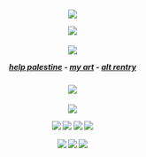 <div align="center">
  <div align="center">
 <h5 align="center">
 <img src="https://files.catbox.moe/2pobo2.png">
   
  ![](https://komarev.com/ghpvc/?username=bloodymayhem&style=flat&color=ebbecd&base=19274&label=lovers)
<div align="center">
 <h5 align="center">
 <img src="https://files.catbox.moe/pw24ab.gif">
        
  [help palestine](https://arab.org/click-to-help/palestine/#google_vignette) - [my art](https://rentry.co/monart) - [alt rentry](https://rentry.co/prosecutormiles)
 </div>
 <div align="center">
 <h5 align="center">
 <img src="https://files.catbox.moe/fwmmfu.jpg">  
     <div align="center"> 
 <div align="center">
  <div align="center">
 <h5 align="center">
 <img src="https://files.catbox.moe/pcar5m.png">
    <p align="center">
<img src=https://files.catbox.moe/ecsgm6.gif?v=52814815> <img src=https://files.catbox.moe/yq493v.gif?v=52814815> <img src=https://files.catbox.moe/y0wfif.gif> <img src=https://files.catbox.moe/q2qpyy.gif>
<p align="center">
<img src=https://files.catbox.moe/gn7bw5.gif> <img src=https://files.catbox.moe/5ljfyj.gif> <img src=https://files.catbox.moe/k2s4k0.gif

 
